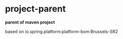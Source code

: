 # project-parent
**parent of maven project**   

based on io.spring.platform:platform-bom:Brussels-SR2
